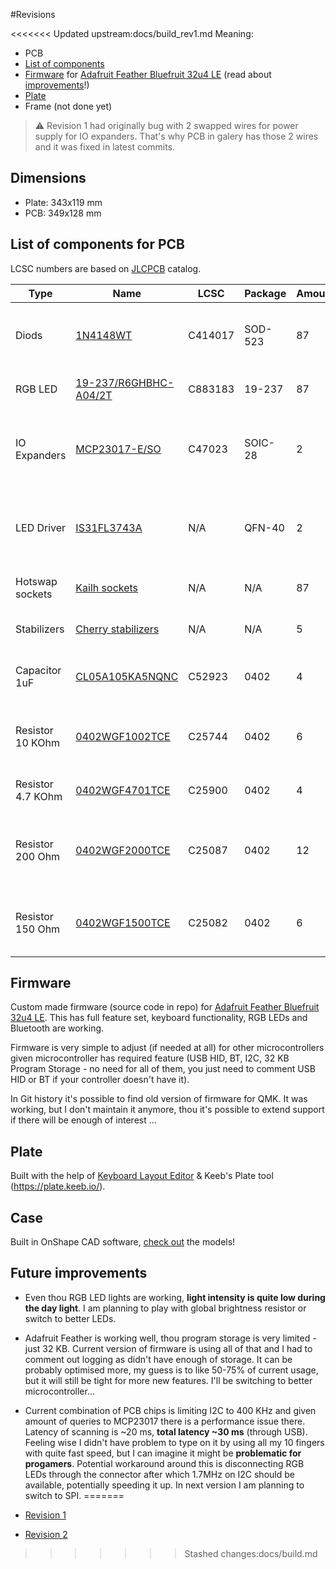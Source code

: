 #Revisions

<<<<<<< Updated upstream:docs/build_rev1.md
Meaning:
- PCB
- [List of components](#List-of-components)
- [Firmware](#Firmware) for [Adafruit Feather Bluefruit 32u4 LE](https://www.adafruit.com/product/2829) (read about [improvements](#future-improvements)!)
- [Plate](#Plate)
- Frame (not done yet)

> :warning: Revision 1 had originally bug with 2 swapped wires for power supply for IO expanders. That's why PCB in galery has those 2 wires and it was fixed in latest commits.


## Dimensions
- Plate: 343x119 mm
- PCB: 349x128 mm

## List of components for PCB
LCSC numbers are based on [JLCPCB](http://jlcpcb.com/) catalog.

| Type              | Name                                       | LCSC    | Package | Amount | Description                                                           | 
| ----------------- | ------------------------------------------ | ------- | ------- | ------ | --------------------------------------------------------------------- |
| Diods             | [1N4148WT](https://datasheet.lcsc.com/szlcsc/1908191708_MDD-Microdiode-Electronics-1N4148WT_C414017.pdf)                       | C414017 | SOD-523 |  87    | Preventing key ghosting & masking effects.                            |
| RGB LED           | [19-237/R6GHBHC-A04/2T](https://datasheet.lcsc.com/szlcsc/2010222107_Everlight-Elec-19-237-R6GHBHC-A04-2T_C883183.pdf) | C883183 | 19-237  |  87    | Light under each switch.                                              |
| IO Expanders      | [MCP23017-E/SO](https://datasheet.lcsc.com/szlcsc/Microchip-Tech-MCP23017-E-SO_C47023.pdf)               | C47023  | SOIC-28 |   2    | Connecting rows & columns from switch matrix through I2C.             |
| LED Driver        | [IS31FL3743A](https://cz.mouser.com/datasheet/2/198/IS31FL3743A_DS-1949512.pdf)                 | N/A     | QFN-40  |   2    | Addressing LED and controlling RGB LED diods through I2C.             |
| Hotswap sockets   | [Kailh sockets](https://www.kailhswitch.com/info/kailh-switch-pcb-hot-swapping-socket-33463528.html)              | N/A     | N/A     |  87    | Connecting Cherry MX switches                                         |
| Stabilizers       | [Cherry stabilizers](https://www.aliexpress.com/item/32951252318.html)    | N/A     | N/A     |   5    | Stabilizing long keycaps.                                             |
| Capacitor 1uF     | [CL05A105KA5NQNC](https://datasheet.lcsc.com/szlcsc/Samsung-Electro-Mechanics-CL05A105KA5NQNC_C52923.pdf)         | C52923  | 0402    |   4    | Stabilizing power circuit for LED drivers.                            |
| Resistor 10 KOhm  | [0402WGF1002TCE](https://datasheet.lcsc.com/szlcsc/Uniroyal-Elec-0402WGF1002TCE_C25744.pdf)           | C25744  | 0402    |   6    | Controlling brightness & pull ups for IO expanders.                   |
| Resistor 4.7 KOhm | [0402WGF4701TCE](https://datasheet.lcsc.com/szlcsc/Uniroyal-Elec-0402WGF4701TCE_C25900.pdf)           | C25900  | 0402    |   4    | Pull up resistor for LED drivers.                                     |
| Resistor 200 Ohm  | [0402WGF2000TCE](https://datasheet.lcsc.com/szlcsc/Uniroyal-Elec-0402WGF2000TCE_C25087.pdf)           | C25087  | 0402    |  12    | Green and blue LED channels to limit current and prevent overheating. |
| Resistor 150 Ohm  | [0402WGF1500TCE](https://datasheet.lcsc.com/szlcsc/Uniroyal-Elec-0402WGF1500TCE_C25082.pdf)           | C25082  | 0402    |   6    | Red LED channel to limit current and prevent overheating.             |

## Firmware
Custom made firmware (source code in repo) for [Adafruit Feather Bluefruit 32u4 LE](https://www.adafruit.com/product/2829). This has full feature set, keyboard functionality, RGB LEDs and Bluetooth are working.

Firmware is very simple to adjust (if needed at all) for other microcontrollers given microcontroller has required feature (USB HID, BT, I2C, 32 KB Program Storage - no need for all of them, you just need to comment USB HID or BT if your controller doesn't have it).

In Git history it's possible to find old version of firmware for QMK. It was working, but I don't maintain it anymore, thou it's possible to extend support if there will be enough of interest ...

## Plate
Built with the help of [Keyboard Layout Editor](http://www.keyboard-layout-editor.com/#/) & Keeb's Plate tool (https://plate.keeb.io/).

## Case
Built in OnShape CAD software, [check out](https://cad.onshape.com/documents/c60788452082993ff7acdd11/w/b14733d6a8d57351c8582e21/e/f5989423f9dc86a71831a4e9) the models!

## Future improvements
- Even thou RGB LED lights are working, **light intensity is quite low during the day light**. I am planning to play with global brightness resistor or switch to better LEDs.

- Adafruit Feather is working well, thou program storage is very limited - just 32 KB. Current version of firmware is using all of that and I had to comment out logging as didn't have enough of storage. It can be probably optimised more, my guess is to like 50-75% of current usage, but it will still be tight for more new features. I'll be switching to better microcontroller...

- Current combination of PCB chips is limiting I2C to 400 KHz and given amount of queries to MCP23017 there is a performance issue there. Latency of scanning is ~20 ms, **total latency ~30 ms** (through USB). Feeling wise I didn't have problem to type on it by using all my 10 fingers with quite fast speed, but I can imagine it might be **problematic for progamers**. Potential workaround around this is disconnecting RGB LEDs through the connector after which 1.7MHz on I2C should be available, potentially speeding it up.
In next version I am planning to switch to SPI.
=======
- [Revision 1](./revisions/rev1.md)
- [Revision 2](./revisions/rev2.md)
>>>>>>> Stashed changes:docs/build.md
